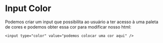 # Input Color

Podemos criar um input que possibilita ao usuário a ter acesso à uma paleta de cores e podemos obter essa cor para modificar nosso html:

    <input type="color" value="podemos colocar uma cor aqui" />
